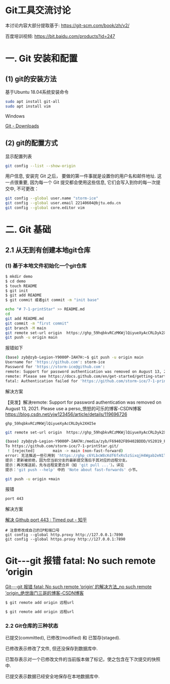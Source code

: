# Git⼯具交流讨论

本讨论内容⼤部分提取基于: https://git-scm.com/book/zh/v2/ 

百度培训视频: https://bit.baidu.com/products?id=247 

# ⼀. Git 安装和配置 

## (1) git的安装⽅法 

基于Ubuntu 18.04系统安装命令 
```bash
sudo apt install git-all 
sudo apt install vim 
```

Windows

[Git - Downloads](https://git-scm.com/download)

## (2) git的配置⽅式 

显⽰配置列表 
```bash
git config --list --show-origin
```
⽤户信息, 安装完 Git 之后， 要做的第⼀件事就是设置你的⽤户名和邮件地址. 这⼀点很重要, 因为每⼀个 Git 提交都会使⽤这些信息, 它们会写⼊到你的每⼀次提交中, 不可更改： 
```bash
git config --global user.name "storm-ice" 
git config --global user.email 22140604@bjtu.edu.cn 
git config --global core.editor vim
```

# ⼆. Git 基础 

## 2.1 从⽆到有创建本地git仓库 

### (1) 基于本地⽂件初始化⼀个git仓库 

```bash
$ mkdir demo
$ cd demo
$ touch README
$ git init
$ git add README
$ git commit 或者git commit -m "init base"
```



```bash
echo "# 7-1-printStar" >> README.md
cd
git add README.md
git commit -m "first commit"
git branch -M main
git remote set-url origin  https://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@github.com/storm-ice/Programming_Fundamentals_C_CPP/
git push -u origin main
```





报错如下

```bash
(base) zyb@zyb-Legion-Y9000P-IAH7H:~$ git push -u origin main
Username for 'https://github.com': storm-ice
Password for 'https://storm-ice@github.com': 
remote: Support for password authentication was removed on August 13, 2021.
remote: Please see https://docs.github.com/en/get-started/getting-started-with-git/about-remote-repositories#cloning-with-https-urls for information on currently recommended modes of authentication.
fatal: Authentication failed for 'https://github.com/storm-ice/7-1-printStar.git/'

```



解决方案

【突发】解决remote: Support for password authentication was removed on August 13, 2021. Please use a perso_愤怒的可乐的博客-CSDN博客
https://blog.csdn.net/yjw123456/article/details/119696726




```
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
```



```bash
git remote set-url origin  https://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@github.com/storm-ice/Programming_Fundamentals_C_CPP/

```



```bash
(base) zyb@zyb-Legion-Y9000P-IAH7H:/media/zyb/F69402FB9402BDDD/VS2019_Project/Programming Fundamentals (C&C++)/7-1-printStar$ git push -u origin main
To https://github.com/storm-ice/7-1-printStar.git/
 ! [rejected]        main -> main (non-fast-forward)
error: 无法推送一些引用到 'https://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@github.com/storm-ice/7-1-printStar.git/'
提示：更新被拒绝，因为您当前分支的最新提交落后于其对应的远程分支。
提示：再次推送前，先与远程变更合并（如 'git pull ...'）。详见
提示：'git push --help' 中的 'Note about fast-forwards' 小节。
```



```bash
git push -u origin +main

```

报错

```bash
port 443
```

解决方案

[解决 Github port 443 : Timed out - 知乎](https://zhuanlan.zhihu.com/p/636418854)

```
# 注意修改成自己的IP和端口号
git config --global http.proxy http://127.0.0.1:7890 
git config --global https.proxy http://127.0.0.1:7890
```

# Git---git 报错 fatal: No such remote ‘origin

[Git---git 报错 fatal: No such remote ‘origin‘ 的解决方法_no such remote 'origin_绝世唐门三哥的博客-CSDN博客](https://blog.csdn.net/COCOLI_BK/article/details/117522156)

```bash
$ git remote add origin 远程url
```



```bash
$ git remote add origin 远程url
```





### 2.2 Git仓库的三种状态 

已提交(committed), 已修改(modified) 和 已暂存(staged). 

已修改表⽰修改了⽂件, 但还没保存到数据库中. 

已暂存表⽰对⼀个已修改⽂件的当前版本做了标记，使之包含在下次提交的快照中. 

已提交表⽰数据已经安全地保存在本地数据库中. 



